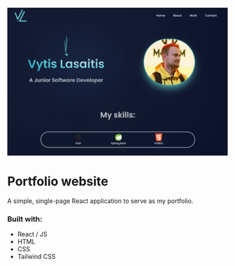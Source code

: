 ![search.png](https://github.com/Vlasaitis/vytisportfolio/blob/master/portfolio%20frontpage.png)
# Portfolio website
A simple, single-page React application to serve as my portfolio.

### Built with:
* React / JS
* HTML
* CSS
* Tailwind CSS
